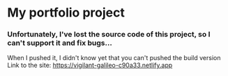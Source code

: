 # My portfolio project
### Unfortunately, I've lost the source code of this project, so I can't support it and fix bugs...
When I pushed it, I didn't know yet that you can't pushed the build version
Link to the site: https://vigilant-galileo-c90a33.netlify.app

